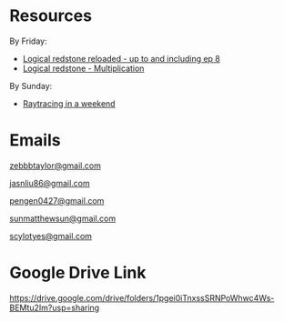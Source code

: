 # Resources
By Friday:
- [Logical redstone reloaded - up to and including ep 8](https://www.youtube.com/watch?v=BH0j4qQORqE&list=PL5LiOvrbVo8keeEWRZVaHfprU4zQTCsV4)
- [Logical redstone - Multiplication](https://www.youtube.com/watch?v=hif-FueLM8M)

By Sunday:
- [Raytracing in a weekend](https://raytracing.github.io/books/RayTracingInOneWeekend.html)

# Emails
zebbbtaylor@gmail.com

jasnliu86@gmail.com

pengen0427@gmail.com

sunmatthewsun@gmail.com

scylotyes@gmail.com

# Google Drive Link
https://drive.google.com/drive/folders/1pgei0iTnxssSRNPoWhwc4Ws-BEMtu2Im?usp=sharing
